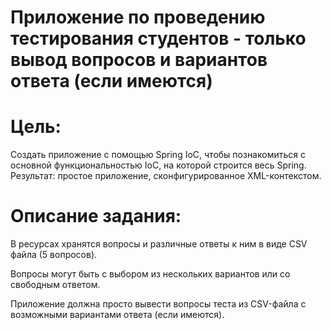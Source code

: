 # Приложение по проведению тестирования студентов - только вывод вопросов и вариантов ответа (если имеются)

# Цель:

Создать приложение с помощью Spring IoC, чтобы познакомиться с основной функциональностью IoC, на которой строится весь Spring.
Результат: простое приложение, сконфигурированное XML-контекстом.

# Описание задания:
В ресурсах хранятся вопросы и различные ответы к ним в виде CSV файла (5 вопросов).

Вопросы могут быть с выбором из нескольких вариантов или со свободным ответом.

Приложение должна просто вывести вопросы теста из CSV-файла с возможными вариантами ответа (если имеются).
